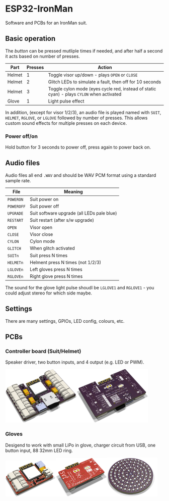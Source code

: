 # ESP32-IronMan

Software and PCBs for an IronMan suit.

## Basic operation

The *button* can be pressed mutliple times if needed, and after half a second it acts based on number of presses.

|Part|Presses|Action|
|----|-------|------|
|Helmet|1|Toggle visor up/down - plays `OPEN` or `CLOSE`|
|Helmet|2|Glitch LEDs to simulate a fault, then off for 10 seconds|
|Helmet|3|Toggle cylon mode (eyes cycle red, instead of static cyan) - plays `CYLON` when activated|
|Glove|1|Light pulse effect|

In addition, (except for visor 1/2/3), an audio file is played named with `SUIT`, `HELMET`, `RGLOVE`, or `LGLOVE` followed by number of presses. This allows custom sound effects for multiple presses on each device.

### Power off/on

Hold button for 3 seconds to power off, press again to power back on.

## Audio files

Audio files all end `.WAV` and should be WAV PCM format using a standard sample rate.

|File|Meaning|
|----|-------|
|`POWERON`|Suit power on|
|`POWEROFF`|Suit power off|
|`UPGRADE`|Suit software upgrade (all LEDs pale blue)|
|`RESTART`|Suit restart (after s/w upgrade)|
|`OPEN`|Visor open|
|`CLOSE`|Visor close|
|`CYLON`|Cylon mode|
|`GLITCH`|When glitch activated|
|`SUITn`|Suit press N times|
|`HELMETn`|Helment press N times (not 1/2/3)|
|`LGLOVEn`|Left gloves press N times|
|`RGLOVEn`|Right glove press N times|

The sound for the glove light pulse shoudl be `LGLOVE1` and `RGLOVE1` - you could adjust stereo for which side maybe.

## Settings

There are many settings, GPIOs, LED config, colours, etc.

## PCBs

### Controller board (Suit/Helmet)

Speaker driver, two button inputs, and 4 output (e.g. LED or PWM).

<img width=45% src='PCB/IronMan/IronMan.png'><img width=45% src='PCB/IronMan/IronMan-bottom.png'>

### Gloves

Desigend to work with small LiPo in glove, charger circuit from USB, one button input, 88 32mm LED ring.

<img width=32% src='PCB/Glove/Glove.png'><img width=32% src='PCB/Glove/Glove-bottom.png'><img width=32% src=https://raw.githubusercontent.com/revk/ESP32-LED/refs/heads/main/PCB/LED32/LED.png>
